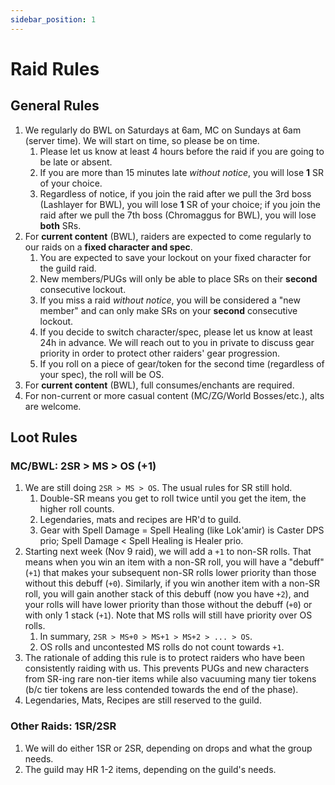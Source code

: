 ```yaml
---
sidebar_position: 1
---
```


# Raid Rules

## General Rules

1. We regularly do BWL on Saturdays at 6am, MC on Sundays at 6am (server time). We will start on time, so please be on time.
   1. Please let us know at least 4 hours before the raid if you are going to be late or absent.
   2. If you are more than 15 minutes late *without notice*, you will lose **1** SR of your choice.
   3. Regardless of notice, if you join the raid after we pull the 3rd boss (Lashlayer for BWL), you will lose **1** SR of your choice; if you join the raid after we pull the 7th boss (Chromaggus for BWL), you will lose **both** SRs.
2. For **current content** (BWL), raiders are expected to come regularly to our raids on a **fixed character and spec**.
   1. You are expected to save your lockout on your fixed character for the guild raid.
   2. New members/PUGs will only be able to place SRs on their **second** consecutive lockout.
   3. If you miss a raid *without notice*, you will be considered a "new member" and can only make SRs on your **second** consecutive lockout.
   4. If you decide to switch character/spec, please let us know at least 24h in advance. We will reach out to you in private to discuss gear priority in order to protect other raiders' gear progression.
   5. If you roll on a piece of gear/token for the second time (regardless of your spec), the roll will be OS.
3. For **current content** (BWL), full consumes/enchants are required.
4. For non-current or more casual content (MC/ZG/World Bosses/etc.), alts are welcome.

## Loot Rules

### MC/BWL: 2SR > MS > OS (+1)
1. We are still doing `2SR > MS > OS`. The usual rules for SR still hold.
   1. Double-SR means you get to roll twice until you get the item, the higher roll counts.
   2. Legendaries, mats and recipes are HR'd to guild.
   3. Gear with Spell Damage = Spell Healing (like Lok'amir) is Caster DPS prio; Spell Damage < Spell Healing is Healer prio.
2. Starting next week (Nov 9 raid), we will add a `+1` to non-SR rolls. That means when you win an item with a non-SR roll, you will have a "debuff" (`+1`) that makes your subsequent non-SR rolls lower priority than those without this debuff (`+0`). Similarly, if you win another item with a non-SR roll, you will gain another stack of this debuff (now you have `+2`), and your rolls will have lower priority than those without the debuff (`+0`) or with only 1 stack (`+1`). Note that MS rolls will still have priority over OS rolls.
   1. In summary, `2SR > MS+0 > MS+1 > MS+2 > ... > OS`.
   2. OS rolls and uncontested MS rolls do not count towards `+1`.
3. The rationale of adding this rule is to protect raiders who have been consistently raiding with us. This prevents PUGs and new characters from SR-ing rare non-tier items while also vacuuming many tier tokens (b/c tier tokens are less contended towards the end of the phase).
4. Legendaries, Mats, Recipes are still reserved to the guild.

### Other Raids: 1SR/2SR

1. We will do either 1SR or 2SR, depending on drops and what the group needs.
2. The guild may HR 1-2 items, depending on the guild's needs.
